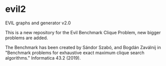 # evil2
EVIL graphs and generator v2.0

This is a new repository for the Evil Benchmark Clique Problem, new bigger problems are added.

The Benchmark has been created by Sándor Szabó, and Bogdán Zaválnij in "Benchmark problems for exhaustive exact maximum clique search algorithms." Informatica 43.2 (2019). 
